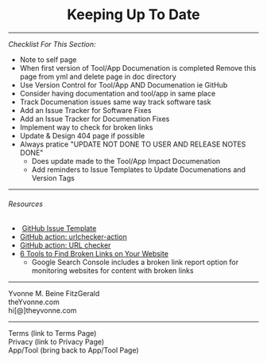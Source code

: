 
<h1 align="center">Keeping Up To Date</h1>

---

_Checklist For This Section:_  

- Note to self page 
- When first version of Tool/App Documenation is completed Remove this page from yml and delete page in doc directory
- Use Version Control for Tool/App AND Documenation  ie GitHub
- Consider having documentation and tool/app in same place
- Track Documenation issues same way track software task
- Add an Issue Tracker for Software Fixes
- Add an Issue Tracker for Documenation Fixes
- Implement way to check for broken links
- Update & Design 404 page if possible
- Always pratice "UPDATE NOT DONE TO USER AND RELEASE NOTES DONE"
    - Does update made to the Tool/App Impact Documenation
    - Add reminders to Issue Templates to Update Documenations and Version Tags




---
###### Resources
-  [GitHub Issue Template](https://docs.github.com/en/communities/using-templates-to-encourage-useful-issues-and-pull-requests/configuring-issue-templates-for-your-repository) 
-   [GitHub action: urlchecker-action](https://github.com/marketplace/actions/urlchecker-action)
-   [GitHub action: URL checker](https://github.com/marketplace/actions/url-checker)
- [6 Tools to Find Broken Links on Your Website](https://www.outlookstudios.com/tools-to-find-broken-links-on-your-website/) 
    - Google Search Console  includes a broken link report option for monitoring websites for content with broken links

---
Yvonne M. Beine FitzGerald  
theYvonne.com  
hi[@]theyvonne.com  

---

Terms (link to Terms Page)  
Privacy (link to Privacy Page)  
App/Tool (bring back to App/Tool Page)  